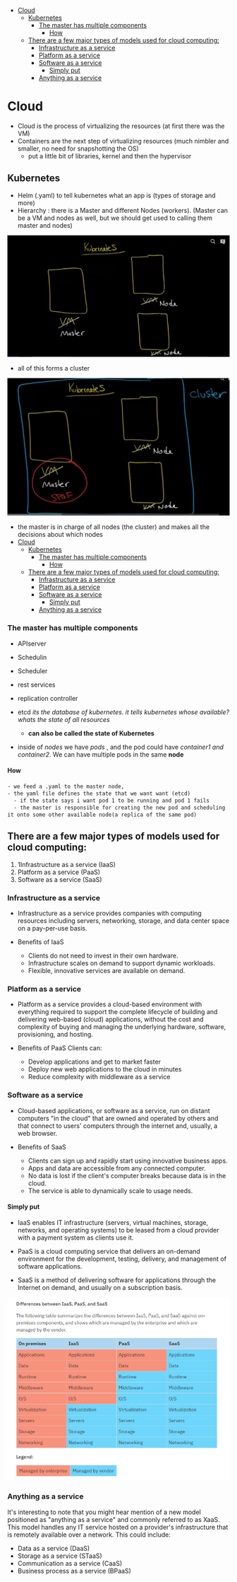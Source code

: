 - [Cloud](#cloud)
  - [Kubernetes](#kubernetes)
    - [The master has multiple components](#the-master-has-multiple-components)
      - [How](#how)
  - [There are a few major types of models used for cloud computing:](#there-are-a-few-major-types-of-models-used-for-cloud-computing)
    - [Infrastructure as a service](#infrastructure-as-a-service)
    - [Platform as a service](#platform-as-a-service)
    - [Software as a service](#software-as-a-service)
      - [Simply put](#simply-put)
    - [Anything as a service](#anything-as-a-service)

# Cloud

- Cloud is the process of virtualizing the resources (at first there was the VM)
- Containers are the next step of virtualizing resources (much nimbler and smaller, no need for snapshotting the OS)
  - put a little bit of libraries, kernel and then the hypervisor

## Kubernetes

- Helm (.yaml) to tell kubernetes what an app is (types of storage and more)
- Hierarchy : there is a Master and different Nodes (workers).  (Master can be a VM and nodes as well, but we should get used to calling them master and nodes)

![alt](images/master-node.PNG)

- all of this forms a cluster

![alt](images/master-node-cluster.PNG)

- the master is in charge of all nodes (the cluster) and makes all the decisions about which nodes
- [Cloud](#cloud)
  - [Kubernetes](#kubernetes)
    - [The master has multiple components](#the-master-has-multiple-components)
      - [How](#how)
  - [There are a few major types of models used for cloud computing:](#there-are-a-few-major-types-of-models-used-for-cloud-computing)
    - [Infrastructure as a service](#infrastructure-as-a-service)
    - [Platform as a service](#platform-as-a-service)
    - [Software as a service](#software-as-a-service)
      - [Simply put](#simply-put)
    - [Anything as a service](#anything-as-a-service)

### The master has multiple components

- APIserver
- Schedulin
- Scheduler
- rest services
- replication controller
- etcd *its the database of kubernetes. it tells kubernetes whose available? whats the state of all resources*
    - **can also be called the state of Kubernetes**

- inside of *nodes* we have *pods* , and the pod could have *container1 and container2*. We can have multiple pods in the same **node**

#### How 
    - we feed a .yaml to the master node, 
    - the yaml file defines the state that we want want (etcd)
      - if the state says i want pod 1 to be running and pod 1 fails
      - the master is responsible for creating the new pod and scheduling it onto some other available node(a replica of the same pod)

## There are a few major types of models used for cloud computing:

1. 1Infrastructure as a service (IaaS)
2. Platform as a service (PaaS)
3. Software as a service (SaaS)

### Infrastructure as a service

- Infrastructure as a service provides companies with computing resources including servers, networking, storage, and data center space on a pay-per-use basis.

- Benefits of IaaS
    - Clients do not need to invest in their own hardware.
    - Infrastructure scales on demand to support dynamic workloads.
    - Flexible, innovative services are available on demand.

### Platform as a service

- Platform as a service provides a cloud-based environment with everything required to support the complete lifecycle of building and delivering web-based (cloud) applications, without the cost and complexity of buying and managing the underlying hardware, software, provisioning, and hosting.

- Benefits of PaaS
Clients can:
    - Develop applications and get to market faster
    - Deploy new web applications to the cloud in minutes
    - Reduce complexity with middleware as a service

### Software as a service

- Cloud-based applications, or software as a service, run on distant computers "in the cloud" that are owned and operated by others and that connect to users' computers through the internet and, usually, a web browser.

- Benefits of SaaS
    - Clients can sign up and rapidly start using innovative business apps.
    - Apps and data are accessible from any connected computer.
    - No data is lost if the client's computer breaks because data is in the cloud.
    - The service is able to dynamically scale to usage needs.

#### Simply put

- IaaS enables IT infrastructure (servers, virtual machines, storage, networks, and operating systems) to be leased from a cloud provider with a payment system as clients use it.

- PaaS is a cloud computing service that delivers an on-demand environment for the development, testing, delivery, and management of software applications.

- SaaS is a method of delivering software for applications through the Internet on demand, and usually on a subscription basis.

![alt](images/cloud-terms-services.PNG)

### Anything as a service

It's interesting to note that you might hear mention of a new model positioned as "anything as a service" and commonly referred to as XaaS. This model handles any IT service hosted on a provider's infrastructure that is remotely available over a network. This could include:

- Data as a service (DaaS)
- Storage as a service (STaaS)
- Communication as a service (CaaS)
- Business process as a service (BPaaS)
